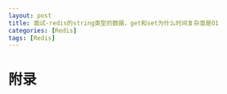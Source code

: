 ```yaml
---
layout: post
title: 面试-redis的string类型的数据，get和set为什么时间复杂度是O1
categories: [Redis]
tags: [Redis]
---
```


# 附录
